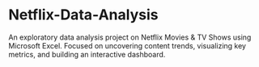 # Netflix-Data-Analysis
An exploratory data analysis project on Netflix Movies &amp; TV Shows using Microsoft Excel. Focused on uncovering content trends, visualizing key metrics, and building an interactive dashboard.
